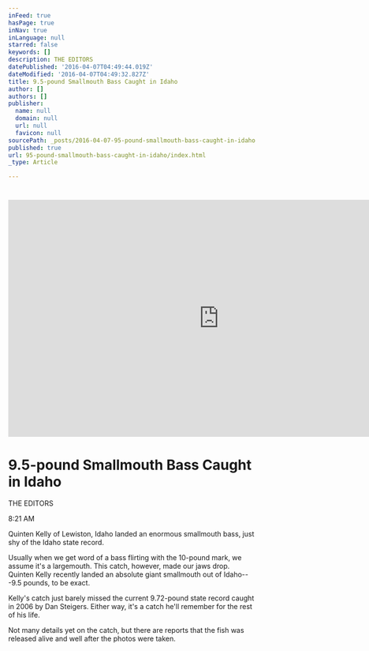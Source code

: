 ```yaml
---
inFeed: true
hasPage: true
inNav: true
inLanguage: null
starred: false
keywords: []
description: THE EDITORS
datePublished: '2016-04-07T04:49:44.019Z'
dateModified: '2016-04-07T04:49:32.827Z'
title: 9.5-pound Smallmouth Bass Caught in Idaho
author: []
authors: []
publisher:
  name: null
  domain: null
  url: null
  favicon: null
sourcePath: _posts/2016-04-07-95-pound-smallmouth-bass-caught-in-idaho.md
published: true
url: 95-pound-smallmouth-bass-caught-in-idaho/index.html
_type: Article

---
```

# 

<iframe width="854" height="480" src="https://www.youtube.com/embed/s75D4yQ_7-A" frameborder="0" allowfullscreen="" style=""></iframe>

# 9.5-pound Smallmouth Bass Caught in Idaho

THE EDITORS

8:21 AM

Quinten Kelly of Lewiston, Idaho landed an enormous smallmouth bass, just shy of the Idaho state record.

Usually when we get word of a bass flirting with the 10-pound mark, we assume it's a largemouth. This catch, however, made our jaws drop. Quinten Kelly recently landed an absolute giant smallmouth out of Idaho---9.5 pounds, to be exact. 

Kelly's catch just barely missed the current 9.72-pound state record caught in 2006 by Dan Steigers. Either way, it's a catch he'll remember for the rest of his life. 

Not many details yet on the catch, but there are reports that the fish was released alive and well after the photos were taken.